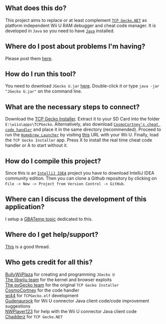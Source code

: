 ## What does this do?
This project aims to replace or at least complement [`TCP Gecko.NET`](https://github.com/Chadderz121/tcp-gecko-dotnet) as platform independent Wii U RAM debugger and cheat code manager. It is developed in `Java` so you need to have [`Java`](https://www.java.com/en/download/) installed.

## Where do I post about problems I'm having?
Please post them [here](https://github.com/BullyWiiPlaza/JGeckoU/issues).

## How do I run this tool?
You need to download `JGecko U.jar` [here](https://github.com/BullyWiiPlaza/JGeckoU/blob/master/JGecko%20U.jar?raw=true). Double-click it or type `java -jar "JGecko U.jar"` on the command line.

## What are the necessary steps to connect?
Download the [TCP Gecko Installer](https://github.com/BullyWiiPlaza/tcpgecko/blob/master/tcpgecko.elf?raw=true). Extract it to your SD Card into the folder `E:\wiiu\apps\TCPGecko`. Alternatively, also download [`CosmoCortney's cheat code handler`](http://cosmocortney.ddns.net/wiiu_tools/codehandler.bin) and place it in the same directory (recommended).
Proceed to run the [`Homebrew Launcher`](https://github.com/dimok789/homebrew_launcher) by visiting [this](http://wj44.ml/launcher/) URL with your Wii U. Finally, load the `TCP Gecko Installer` app. Press X to install the real time cheat code handler or A to start without it.

## How do I compile this project?
Since this is an [`IntelliJ IDEA`](https://www.jetbrains.com/idea/) project you have to download IntelliJ IDEA community edition. Then you can clone a Github repository by clicking on `File -> New -> Project from Version Control -> GitHub`.

## Where can I discuss the development of this application?
I setup a [GBATemp topic](http://gbatemp.net/threads/development-of-new-wii-u-ram-debugger.413477/) dedicated to this.

## Where do I get help/support?
[This](http://gbatemp.net/threads/post-your-wiiu-cheat-codes-here.395443/) is a good thread.

## Who gets credit for all this?
[BullyWiiPlaza](http://gbatemp.net/members/bullywiiplaza.352259/) for creating and programming `JGecko U`  
[The libwiiu team](https://github.com/wiiudev/libwiiu) for the kernel and browser exploits  
[The pyGecko team](https://github.com/wiiudev/pyGecko) for the original `TCP Gecko Installer`  
[CosmoCortney](https://github.com/CosmoCortney/PPC-Cheat-Code-Handler/blob/master/PPC_Code.txt) for the code handler  
[wj44](https://gbatemp.net/members/wj44.367152/) for `TCPGecko.elf` development  
[Gudenaurock](http://gbatemp.net/members/gudenaurock.257499/) for Wii U connector Java client code/code improvement suggestions  
[NWPlayer123](http://gbatemp.net/members/nwplayer123.297271/) for help with the Wii U connector Java client code  
[Chadderz](https://github.com/Chadderz121) for `TCP Gecko.NET`